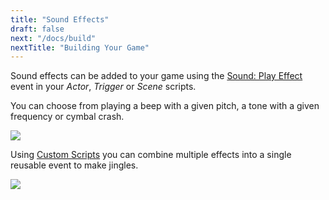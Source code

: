 ```yaml
---
title: "Sound Effects"
draft: false
next: "/docs/build"
nextTitle: "Building Your Game"
---
```


Sound effects can be added to your game using the [Sound: Play Effect](/docs/scripting#sound-events) event in your _Actor_, _Trigger_ or _Scene_ scripts.

You can choose from playing a beep with a given pitch, a tone with a given frequency or cymbal crash.

<img src="/img/events/sound-beep.png" class="event-preview" />

Using [Custom Scripts](/docs/custom-scripts) you can combine multiple effects into a single reusable event to make jingles.

<img src="/img/screenshots/custom-event-jingle.png" class="event-preview" />
